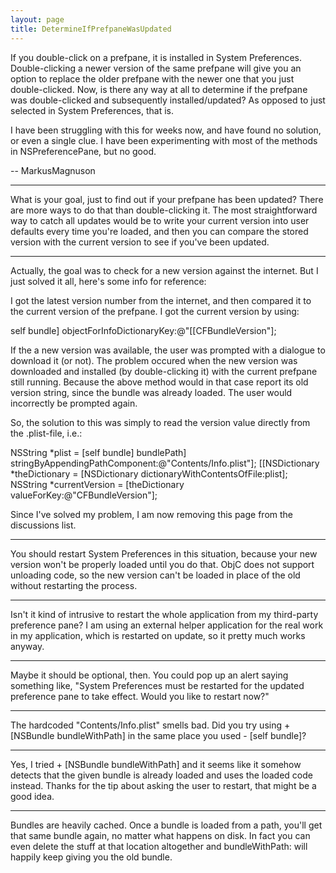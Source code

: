```yaml
---
layout: page
title: DetermineIfPrefpaneWasUpdated
---
```


If you double-click on a prefpane, it is installed in System Preferences. Double-clicking a newer version of the same prefpane will give you an option to replace the older prefpane with the newer one that you just double-clicked. Now, is there any way at all to determine if the prefpane was double-clicked and subsequently installed/updated? As opposed to just selected in System Preferences, that is.

I have been struggling with this for weeks now, and have found no solution, or even a single clue. I have been experimenting with most of the methods in NSPreferencePane, but no good.

 -- MarkusMagnuson

----
What is your goal, just to find out if your prefpane has been updated? There are more ways to do that than double-clicking it. The most straightforward way to catch all updates would be to write your current version into user defaults every time you're loaded, and then you can compare the stored version with the current version to see if you've been updated.

----
Actually, the goal was to check for a new version against the internet. But I just solved it all, here's some info for reference:

I got the latest version number from the internet, and then compared it to the current version of the prefpane. I got the current version by using:
    
self bundle] objectForInfoDictionaryKey:@"[[CFBundleVersion"];

If the a new version was available, the user was prompted with a dialogue to download it (or not). The problem occured when the new version was downloaded and installed (by double-clicking it) with the current prefpane still running. Because the above method would in that case report its old version string, since the bundle was already loaded. The user would incorrectly be prompted again.

So, the solution to this was simply to read the version value directly from the .plist-file, i.e.:
    
NSString *plist = [self bundle] bundlePath] stringByAppendingPathComponent:@"Contents/Info.plist"];
[[NSDictionary *theDictionary = [NSDictionary dictionaryWithContentsOfFile:plist];
NSString *currentVersion = [theDictionary valueForKey:@"CFBundleVersion"];

Since I've solved my problem, I am now removing this page from the discussions list.

----
You should restart System Preferences in this situation, because your new version won't be properly loaded until you do that. ObjC does not support unloading code, so the new version can't be loaded in place of the old without restarting the process.

----
Isn't it kind of intrusive to restart the whole application from my third-party preference pane? I am using an external helper application for the real work in my application, which is restarted on update, so it pretty much works anyway.

----
Maybe it should be optional, then. You could pop up an alert saying something like, "System Preferences must be restarted for the updated preference pane to take effect. Would you like to restart now?"

----
The hardcoded     "Contents/Info.plist" smells bad.  Did you try using     + [NSBundle bundleWithPath] in the same place you used     - [self bundle]?

----
Yes, I tried     + [NSBundle bundleWithPath] and it seems like it somehow detects that the given bundle is already loaded and uses the loaded code instead. Thanks for the tip about asking the user to restart, that might be a good idea.

----
Bundles are heavily cached. Once a bundle is loaded from a path, you'll get that same bundle again, no matter what happens on disk. In fact you can even delete the stuff at that location altogether and     bundleWithPath: will happily keep giving you the old bundle.

